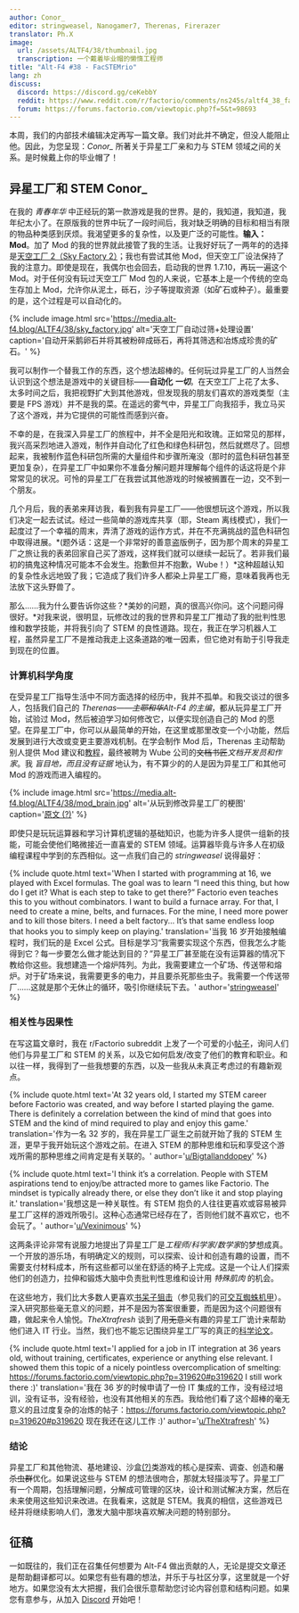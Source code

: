 ```yaml
---
author: Conor_
editor: stringweasel, Nanogamer7, Therenas, Firerazer
translator: Ph.X
image:
  url: /assets/ALTF4/38/thumbnail.jpg
  transcription: 一个戴着毕业帽的懒惰工程师
title: "Alt-F4 #38 - FacSTEMrio"
lang: zh
discuss:
  discord: https://discord.gg/ceKebbY
  reddit: https://www.reddit.com/r/factorio/comments/ns245s/altf4_38_facstemrio/
  forum: https://forums.factorio.com/viewtopic.php?f=5&t=98693
---
```


本周，我们的内部技术编辑决定再写一篇文章。我们对此并不确定，但没人能阻止他。因此，为您呈现：*Conor_* 所著关于异星工厂亲和力与 STEM 领域之间的关系。是时候戴上你的毕业帽了！

## 异星工厂和 STEM <author>Conor_</author>

在我的 *青春年华* 中正经玩的第一款游戏是我的世界。是的，我知道，我知道，我年纪太小了。在原版我的世界中玩了一段时间后，我对缺乏明确的目标和相当有限的物品种类感到厌烦。我渴望更多的复杂性，以及更广泛的可能性。**输入：Mod**。加了 Mod 的我的世界就此接管了我的生活。让我好好玩了一两年的的选择是[天空工厂 2（Sky Factory 2）](https://atlauncher.com/pack/skyfactory)；我也有尝试其他 Mod，但天空工厂设法保持了我的注意力。即使是现在，我偶尔也会回去，启动我的世界 1.7.10，再玩一遍这个 Mod。对于任何没有玩过天空工厂 Mod 包的人来说，它基本上是一个传统的空岛生存加上 Mod，允许你从泥土，砾石，沙子等提取资源（如矿石或种子）。最重要的是，这个过程是可以自动化的。

{% include image.html src='https://media.alt-f4.blog/ALTF4/38/sky_factory.jpg' alt='天空工厂自动过筛+处理设置' caption='自动开采鹅卵石并将其被粉碎成砾石，再将其筛选和冶炼成珍贵的矿石。' %}

我可以制作一个替我工作的东西，这个想法超棒的。任何玩过异星工厂的人当然会认识到这个想法是游戏中的关键目标——**自动化 *一切***。在天空工厂上花了太多、太多时间之后，我把视野扩大到其他游戏，但发现我的朋友们喜欢的游戏类型（主要是 FPS 游戏）并不是我的菜。在遥远的雾气中，异星工厂向我招手，我立马买了这个游戏，并为它提供的可能性而感到兴奋。

不幸的是，在我深入异星工厂的旅程中，并不全是阳光和玫瑰。正如常见的那样，我兴高采烈地进入游戏，制作并自动化了红色和绿色科研包，然后就燃尽了。回想起来，我被制作蓝色科研包所需的大量组件和步骤所淹没（那时的蓝色科研包甚至更加复杂），在异星工厂中如果你不准备分解问题并理解每个组件的话这将是个非常常见的状况。可怜的异星工厂在我尝试其他游戏的时候被搁置在一边，交不到一个朋友。

几个月后，我的表弟来拜访我，看到我有异星工厂——他很想玩这个游戏，所以我们决定一起去试试。经过一些简单的游戏库共享（耶，Steam 离线模式），我们一起度过了一个幸福的周末，弄清了游戏的运作方式，并在不充满挑战的蓝色科研包中取得进展。*(题外话：这是一个非常好的善意盗版例子，因为那个周末的异星工厂之旅让我的表弟回家自己买了游戏，这样我们就可以继续一起玩了。若非我们最初的搞鬼这种情况可能本不会发生。抱歉但并不抱歉，Wube！）*这种超越认知的复杂性永远地毁了我；它造成了我们许多人都染上异星工厂瘾，意味着我再也无法放下这头野兽了。

那么……我为什么要告诉你这些？*美妙的问题，真的很高兴你问。这个问题问得很好。*对我来说，很明显，玩修改过的我的世界和异星工厂推动了我的批判性思维和数学技能，并将我引向了 STEM 的良性道路。现在，我正在学习机器人工程，虽然异星工厂不是推动我走上这条道路的唯一因素，但它绝对有助于引导我走到现在的位置。

### 计算机科学角度

在受异星工厂指导生活中不同方面选择的经历中，我并不孤单。和我交谈过的很多人，包括我们自己的 *Therenas——~~主耶和华~~Alt-F4 的主编*，都从玩异星工厂开始，试验过 Mod，然后被迫学习如何修改它，以便实现创造自己的 Mod 的愿望。在异星工厂中，你可以从最简单的开始，在这里或那里改变一个小功能，然后发展到进行大改或变更主要游戏机制。在学会制作 Mod 后，Therenas 主动帮助别人提供 Mod 建议和[教程](https://github.com/ClaudeMetz/UntitledGuiGuide/wiki)，最终被聘为 Wube 公司的~~文档书匠~~*文档开发员和作家*。我 *盲目地，而且没有证据* 地认为，有不算少的的人是因为异星工厂和其他可 Mod 的游戏而进入编程的。

{% include image.html src='https://media.alt-f4.blog/ALTF4/38/mod_brain.jpg' alt='从玩到修改异星工厂的梗图' caption='<a href="https://discord.com/channels/139677590393716737/306402592265732098/672169819696791582">原文 (?)</a>' %}

即使只是玩玩运算器和学习计算机逻辑的基础知识，也能为许多人提供一组新的技能，可能会使他们略微接近一直喜爱的 STEM 领域。运算器毕竟与许多人在初级编程课程中学到的东西相似。这一点我们自己的 *stringweasel* 说得最好：

{% include quote.html text='When I started with programming at 16, we played with Excel formulas. The goal was to learn “I need this thing, but how do I get it? What is each step to take to get there?” Factorio even teaches this to you without combinators. I want to build a furnace array. For that, I need to create a mine, belts, and furnaces. For the mine, I need more power and to kill those biters. I need a belt factory... It’s that same endless loop that hooks you to simply keep on playing.' translation='当我 16 岁开始接触编程时，我们玩的是 Excel 公式。目标是学习“我需要实现这个东西，但我怎么才能得到它？每一步要怎么做才能达到目的？”异星工厂甚至能在没有运算器的情况下教给你这些。我想建造一个熔炉阵列。为此，我需要建立一个矿场、传送带和熔炉。对于矿场来说，我需要更多的电力，并且要杀死那些虫子。我需要一个传送带厂……这就是那个无休止的循环，吸引你继续玩下去。' author='<a href="https://github.com/AlternativeFFFF/Alt-F4/pull/492#discussion_r641456118">stringweasel</a>' %}

### 相关性与因果性

在写这篇文章时，我在 r/Factorio subreddit 上发了一个可爱的小[帖子](https://www.reddit.com/r/factorio/comments/n8gpes/factorio_and_stem_careers/)，询问人们他们与异星工厂和 STEM 的关系，以及它如何启发/改变了他们的教育和职业。和以往一样，我得到了一些我想要的东西，以及一些我从未真正考虑过的有趣新观点。

{% include quote.html text='At 32 years old, I started my STEM career before Factorio was created, and way before I started playing the game. There is definitely a correlation between the kind of mind that goes into STEM and the kind of mind required to play and enjoy this game.' translation='作为一名 32 岁的，我在异星工厂诞生之前就开始了我的 STEM 生涯，更早于我开始玩这个游戏之前。在进入 STEM 的那种思维和玩和享受这个游戏所需的那种思维之间肯定是有关联的。' author='<a href="https://www.reddit.com/r/factorio/comments/n8gpes/factorio_and_stem_careers/gxiwjwy?utm_source=share&utm_medium=web2x&context=3">u/Bigtallanddopey</a>' %}

{% include quote.html text='I think it’s a correlation. People with STEM aspirations tend to enjoy/be attracted more to games like Factorio. The mindset is typically already there, or else they don’t like it and stop playing it.' translation='我想这是一种关联性。有 STEM 抱负的人往往更喜欢或容易被异星工厂这样的游戏所吸引。这种心态通常已经存在了，否则他们就不喜欢它，也不会玩了。' author='<a href="https://www.reddit.com/r/factorio/comments/n8gpes/factorio_and_stem_careers/gxif1dj?utm_source=share&utm_medium=web2x&context=3">u/Vexinimous</a>' %}

这两条评论非常有说服力地提出了异星工厂是*工程师/科学家/数学家*的梦想成真。一个开放的游乐场，有明确定义的规则，可以探索、设计和创造有趣的设置，而不需要支付材料成本，所有这些都可以坐在舒适的椅子上完成。这是一个让人们探索他们的创造力，拉伸和锻炼大脑中负责批判性思维和设计用 *特殊肌肉* 的机会。

在这些地方，我们比大多数人更喜欢[书呆子狙击](https://xkcd.com/356/)（参见我们的[可交互蜘蛛机甲](https://alt-f4.blog/zh/ALTF4-12/#%E5%9C%A8%E7%BD%91%E9%A1%B5%E4%B8%8A%E5%88%9B%E5%BB%BA%E8%9C%98%E8%9B%9B%E6%9C%BA%E7%94%B2-xthexder)）。深入研究那些毫无意义的问题，并不是因为答案很重要，而是因为这个问题很有趣，做起来令人愉悦。*TheXtrafresh* 谈到了用~~无意义~~有趣的异星工厂诡计来帮助他们进入 IT 行业。当然，我们也不能忘记围绕异星工厂写的真正的[科学论文](https://arxiv.org/abs/2102.04871)。

{% include quote.html text='I applied for a job in IT integration at 36 years old, without training, certificates, experience or anything else relevant. I showed them this topic of a nicely pointless overcomplication of smelting: <a href="https://forums.factorio.com/viewtopic.php?p=319620#p319620">https://forums.factorio.com/viewtopic.php?p=319620#p319620</a> I still work there :)' translation='我在 36 岁的时候申请了一份 IT 集成的工作，没有经过培训，没有证书，没有经验，也没有其他相关的东西。我给他们看了这个超棒的毫无意义的且过度复杂的冶炼的帖子：<a href="https://forums.factorio.com/viewtopic.php?p=319620#p319620">https://forums.factorio.com/viewtopic.php?p=319620#p319620</a> 现在我还在这儿工作 :)' author='<a href="https://www.reddit.com/r/factorio/comments/n8gpes/factorio_and_stem_careers/gxj9g1x?utm_source=share&utm_medium=web2x&context=3">u/TheXtrafresh</a>' %}

### 结论

异星工厂和其他物流、基地建设、沙盒[(?)](https://www.reddit.com/r/factorio/comments/9z8x5m/does_factorio_merit_the_creation_of_a_new/)类游戏的核心是探索、调查、创造和~~屠杀虫群~~优化。如果说这些与 STEM 的想法很吻合，那就太轻描淡写了。异星工厂有一个周期，包括理解问题，分解成可管理的区块，设计和测试解决方案，然后在未来使用这些知识来改进。在我看来，这就是 STEM。我真的相信，这些游戏已经并将继续影响人们，激发大脑中那块喜欢解决问题的特别部分。

## 征稿

一如既往的，我们正在召集任何想要为 Alt-F4 做出贡献的人，无论是提交文章还是帮助翻译都可以。如果您有些有趣的想法，并乐于与社区分享，这里就是一个好地方。如果您没有太大把握，我们会很乐意帮助您讨论内容创意和结构问题。如果您有意参与，从加入 [Discord](https://discord.gg/nxnCFkb) 开始吧！